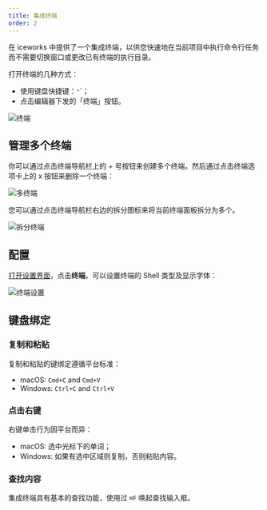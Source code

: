 ```yaml
---
title: 集成终端
order: 2
---
```


在 iceworks 中提供了一个集成终端，以供您快速地在当前项目中执行命令行任务而不需要切换窗口或更改已有终端的执行目录。

打开终端的几种方式：

- 使用键盘快捷键：`⌃`\`；
- 点击编辑器下发的「终端」按钮。

![终端](https://img.alicdn.com/tfs/TB1plrPtND1gK0jSZFsXXbldVXa-1490-530.png)

## 管理多个终端

你可以通过点击终端导航栏上的 + 号按钮来创建多个终端。然后通过点击终端选项卡上的 x 按钮来删除一个终端：

![多终端](https://img.alicdn.com/tfs/TB1xZjftF67gK0jSZPfXXahhFXa-1022-222.png)

您可以通过点击终端导航栏右边的拆分图标来将当前终端面板拆分为多个。

![拆分终端](https://img.alicdn.com/tfs/TB1wZrUtNv1gK0jSZFFXXb0sXXa-1406-414.png)

## 配置

[打开设置界面](/docs/iceworks/guide/settings)，点击**终端**，可以设置终端的 Shell 类型及显示字体：

![终端设置](https://img.alicdn.com/tfs/TB1iRfQtUH1gK0jSZSyXXXtlpXa-1406-1234.png)

## 键盘绑定

### 复制和粘贴

复制和粘贴的键绑定遵循平台标准：

- macOS: `Cmd+C` and `Cmd+V`
- Windows: `Ctrl+C` and `Ctrl+V`

### 点击右键

右键单击行为因平台而异：

- macOS: 选中光标下的单词；
- Windows: 如果有选中区域则复制，否则粘贴内容。

### 查找内容

集成终端具有基本的查找功能，使用过 `⌘F` 唤起查找输入框。


